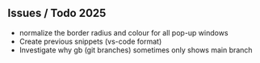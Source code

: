 ## Issues / Todo 2025
- normalize the border radius and colour for all pop-up windows
- Create previous snippets (vs-code format)
- Investigate why gb (git branches) sometimes only shows main branch
